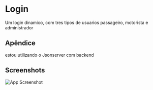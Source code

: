
# Login 


Um login dinamico, com tres tipos de usuarios
passageiro, motorista e administrador


## Apêndice

estou utilizando o Jsonserver com backend

## Screenshots

![App Screenshot](https://via.placeholder.com/468x300?text=App+Screenshot+Here)

